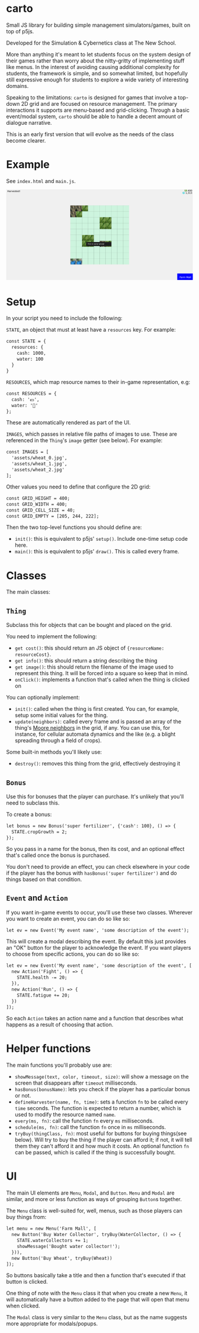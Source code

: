 # carto

Small JS library for building simple management simulators/games, built on top of p5js.

Developed for the Simulation & Cybernetics class at The New School.

More than anything it's meant to let students focus on the system design of their games rather than worry about the nitty-gritty of implementing stuff like menus. In the interest of avoiding causing additional complexity for students, the framework is simple, and so somewhat limited, but hopefully still expressive enough for students to explore a wide variety of interesting domains.

Speaking to the limitations: `carto` is designed for games that involve a top-down 2D grid and are focused on resource management. The primary interactions it supports are menu-based and grid-clicking. Through a basic event/modal system, `carto` should be able to handle a decent amount of dialogue narrative.

This is an early first version that will evolve as the needs of the class become clearer.

# Example

See `index.html` and `main.js`.

![](shot.png)

# Setup

In your script you need to include the following:

`STATE`, an object that must at least have a `resources` key. For example:

```
const STATE = {
  resources: {
    cash: 1000,
    water: 100
  }
}
```

`RESOURCES`, which map resource names to their in-game representation, e.g:

```
const RESOURCES = {
  cash: '💵',
  water: '🚰'
};
```

These are automatically rendered as part of the UI.

`IMAGES`, which passes in relative file paths of images to use. These are referenced in the `Thing`'s `image` getter (see below). For example:

```
const IMAGES = [
  'assets/wheat_0.jpg',
  'assets/wheat_1.jpg',
  'assets/wheat_2.jpg'
];
```

Other values you need to define that configure the 2D grid:

```
const GRID_HEIGHT = 400;
const GRID_WIDTH = 400;
const GRID_CELL_SIZE = 40;
const GRID_EMPTY = [205, 244, 222];
```

Then the two top-level functions you should define are:

- `init()`: this is equivalent to p5js' `setup()`. Include one-time setup code here.
- `main()`: this is equivalent to p5js' `draw()`. This is called every frame.

# Classes

The main classes:

## `Thing`

Subclass this for objects that can be bought and placed on the grid.

You need to implement the following:

- `get cost()`: this should return an JS object of `{resourceName: resourceCost}`.
- `get info()`: this should return a string describing the thing
- `get image()`: this should return the filename of the image used to represent this thing. It will be forced into a square so keep that in mind.
- `onClick()`: implements a function that's called when the thing is clicked on

You can optionally implement:

- `init()`: called when the thing is first created. You can, for example, setup some initial values for the thing.
- `update(neighbors)`: called every frame and is passed an array of the thing's [Moore neighbors](https://en.wikipedia.org/wiki/Moore_neighborhood) in the grid, if any. You can use this, for instance, for cellular automata dynamics and the like (e.g. a blight spreading through a field of crops).

Some built-in methods you'll likely use:

- `destroy()`: removes this thing from the grid, effectively destroying it

## `Bonus`

Use this for bonuses that the player can purchase. It's unlikely that you'll need to subclass this.

To create a bonus:

```
let bonus = new Bonus('super fertilizer', {'cash': 100}, () => {
  STATE.cropGrowth = 2;
});
```
So you pass in a name for the bonus, then its cost, and an optional effect that's called once the bonus is purchased.

You don't need to provide an effect, you can check elsewhere in your code if the player has the bonus with `hasBonus('super fertilizer')` and do things based on that condition.

## `Event` and `Action`

If you want in-game events to occur, you'll use these two classes. Wherever you want to create an event, you can do so like so:

```
let ev = new Event('My event name', 'some description of the event');
```

This will create a modal describing the event. By default this just provides an "OK" button for the player to acknowledge the event. If you want players to choose from specific actions, you can do so like so:

```
let ev = new Event('My event name', 'some description of the event', [
  new Action('Fight', () => {
    STATE.health -= 20;
  }),
  new Action('Run', () => {
    STATE.fatigue += 20;
  })
]);
```

So each `Action` takes an action name and a function that describes what happens as a result of choosing that action.

# Helper functions

The main functions you'll probably use are:

- `showMessage(text, color, timeout, size)`: will show a message on the screen that disappears after `timeout` milliseconds.
- `hasBonus(bonusName)`: lets you check if the player has a particular bonus or not.
- `defineHarvester(name, fn, time)`: sets a function `fn` to be called every `time` seconds. The function is expected to return a number, which is used to modify the resource named `name`.
- `every(ms, fn)`: call the function `fn` every `ms` milliseconds.
- `schedule(ms, fn)`: call the function `fn` once in `ms` milliseconds.
- `tryBuy(thingClass, fn)`: most useful for buttons for buying things(see below). Will try to buy the thing if the player can afford it; if not, it will tell them they can't afford it and how much it costs. An optional function `fn` can be passed, which is called if the thing is successfully bought.

# UI

The main UI elements are `Menu`, `Modal`, and `Button`. `Menu` and `Modal` are similar, and more or less function as ways of grouping `Button`s together.

The `Menu` class is well-suited for, well, menus, such as those players can buy things from:

```
let menu = new Menu('Farm Mall', [
  new Button('Buy Water Collector', tryBuy(WaterCollector, () => {
    STATE.waterCollectors += 1;
    showMessage('Bought water collector!');
  })),
  new Button('Buy Wheat', tryBuy(Wheat))
]);
```

So buttons basically take a title and then a function that's executed if that button is clicked.

One thing of note with the `Menu` class it that when you create a new `Menu`, it will automatically have a button added to the page that will open that menu when clicked.

The `Modal` class is very similar to the `Menu` class, but as the name suggests more appropriate for modals/popups.